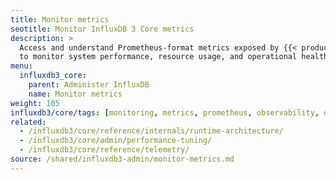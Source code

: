 ```yaml
---
title: Monitor metrics
seotitle: Monitor InfluxDB 3 Core metrics
description: >
  Access and understand Prometheus-format metrics exposed by {{< product-name >}}
  to monitor system performance, resource usage, and operational health.
menu:
  influxdb3_core:
    parent: Administer InfluxDB
    name: Monitor metrics
weight: 105
influxdb3/core/tags: [monitoring, metrics, prometheus, observability, operations]
related:
  - /influxdb3/core/reference/internals/runtime-architecture/
  - /influxdb3/core/admin/performance-tuning/
  - /influxdb3/core/reference/telemetry/
source: /shared/influxdb3-admin/monitor-metrics.md
---
```


<!--
//SOURCE - content/shared/influxdb3-admin/monitor-metrics.md
-->